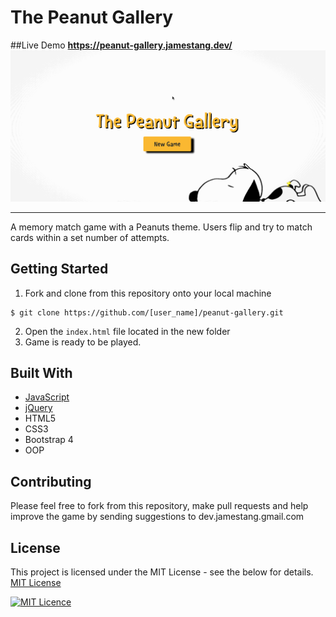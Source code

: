 # The Peanut Gallery
##Live Demo
 __https://peanut-gallery.jamestang.dev/__
![](./img/pg-video.gif)
<hr/>
A memory match game with a Peanuts theme. Users flip and try to match cards within a set number of attempts. 

## Getting Started
1. Fork and clone from this repository onto your local machine
```
$ git clone https://github.com/[user_name]/peanut-gallery.git
```
2. Open the ```index.html``` file located in the new folder
3. Game is ready to be played.

## Built With
* [JavaScript](https://www.ecma-international.org/publications/standards/Ecma-262.htm)
* [jQuery](https://jquery.com/)
* HTML5
* CSS3
* Bootstrap 4
* OOP

## Contributing
Please feel free to fork from this repository, make pull requests and help improve the game by sending suggestions to dev.jamestang.gmail.com

## License
This project is licensed under the MIT License - see the below for details.
[MIT License](https://opensource.org/licenses/mit-license.php)

[![MIT Licence](https://badges.frapsoft.com/os/mit/mit.svg?v=103)](https://opensource.org/licenses/mit-license.php)